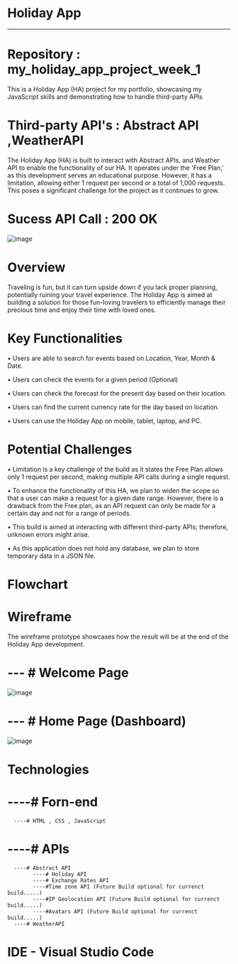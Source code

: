 # Holiday App 
---------------------------------------------------------------------------------------------------------------------------------
# Repository : my_holiday_app_project_week_1
This is a Holiday App (HA) project for my portfolio, showcasing my JavaScript skills and demonstrating how to handle third-party APIs

# Third-party API's  : Abstract API ,WeatherAPI
The Holiday App (HA) is built to interact with Abstract APIs, and Weather API to enable the functionality of our HA. It operates under the 'Free Plan,' as this development serves an educational purpose. However, it has a limitation, allowing either 1 request per second or a total of 1,000 requests. This poses a significant challenge for the project as it continues to grow.

# Sucess API Call : 200 OK 
![image](https://github.com/DeneshA/my_holiday_app_project_week_1/assets/34461872/18e5fac9-5843-448e-bcf6-4a09adbd1d47)

# Overview
Traveling is fun, but it can turn upside down if you lack proper planning, potentially ruining your travel experience. The Holiday App  is aimed at building a solution for those fun-loving travelers to efficiently manage their precious time and enjoy their time with loved ones.

# Key Functionalities

• Users are able to search for events based on Location, Year, Month & Date.

• Users can check the events for a given period (Optional)

• Users can check the forecast for the present day based on their location.

• Users can find the current currency rate for the day based on location.

• Users can use the Holiday App on mobile, tablet, laptop, and PC.

# Potential Challenges

• Limitation is a key challenge of the build as it states the Free Plan allows only 1 request per second, making multiple API calls during a single request.

• To enhance the functionality of this HA, we plan to widen the scope so that a user can make a request for a given date range. However, there is a drawback from the Free plan, as an API request can only be made for a certain day and not for a range of periods.

• This build is aimed at interacting with different third-party APIs; therefore, unknown errors might arise.

• As this application does not hold any database, we plan to store temporary data in a JSON file.

# Flowchart

# Wireframe
The wireframe prototype showcases how the result will be at the end of the Holiday App development.

# --- # Welcome Page
![image](https://github.com/DeneshA/my_holiday_app_project_week_1/assets/34461872/3ee7e7af-88db-4547-b06b-73e0ce3fcc1a)

# --- # Home Page (Dashboard)
![image](https://github.com/DeneshA/my_holiday_app_project_week_1/assets/34461872/ec6e799e-e1d8-43d9-a907-c6e8f9763cc7)

# Technologies
# ----# Forn-end 
      ----# HTML , CSS , JavaScript
# ----# APIs            
      ----# Abstract API 
            ----# Holiday API 
            ----# Exchange Rates API
            ----#Time zone API (Future Build optional for currenct build.....)
            ----#IP Geolocation API (Future Build optional for currenct build.....)
            ----#Avatars API (Future Build optional for currenct build.....)
      ----# WeatherAPI

# IDE - Visual Studio Code
